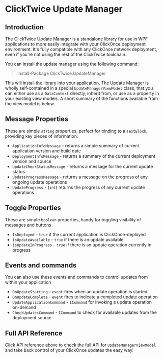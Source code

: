 # ClickTwice Update Manager

## Introduction

The ClickTwice Update Manager is a standalone library for use in WPF applications to more easily integrate with your ClickOnce deployment environment. It's fully compatible with any ClickOnce network deployment, even if you're not using the rest of the ClickTwice toolchain.

You can install the update manager using the following command: 

> Install-Package ClickTwice.UpdateManager

This will install the library into your application. The Update Manager is wholly self-contained in a special `UpdateManagerViewModel` class, that you can either use as a `DataContext` directly, inherit from, or use as a property in your existing view models. A short summary of the functions available from the view model is below.

## Message Properties

These are simple `string` properties, perfect for binding to a `TextBlock`, providing key pieces of information:

- `ApplicationInfoMessage` - returns a simple summary of current application version and build date
- `DeploymentInfoMessage` - returns a summary of the current deployment version and source
- `UpdateCheckStatusMessage` - returns a message for the current update status
- `UpdateProgressMessage` - returns a message on the progress of any ongoing update operations
- `UpdateProgress` - (`int`) returns the progress of any current update operations

## Toggle Properties

These are simple `boolean` properties, handy for toggling visibility of messages and buttons

- `IsDeployed` - `true` if the current application is ClickOnce-deployed
- `IsUpdateAvailable` - `true` if there is an update available
- `IsUpdateInProgress` - `true` if there is an update operation currently in progress


## Events and commands

You can also use these events and commands to control updates from within your application

- `OnUpdateStarting` - `event` fires when an update operation is started
- `OnUpdateComplete` - `event` fires to indicate a completed update operation
- `UpdateApplicationCommand` - `ICommand` for invoking a update operation on-demand
- `CheckUpdatesCommand` - `ICommand` to check for available updates from the deployment source

## Full API Reference

Click API reference above to check the full API for `UpdateManagerViewModel` and take back control of your ClickOnce updates the easy way!